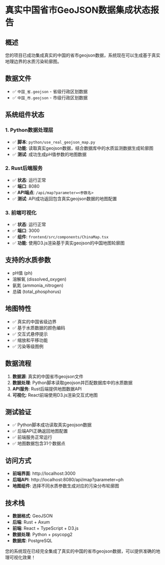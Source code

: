 # 真实中国省市GeoJSON数据集成状态报告

## 概述
您的项目已成功集成真实的中国的省市geojson数据，系统现在可以生成基于真实地理边界的水质污染轮廓图。

## 数据文件
- ✅ `中国_省.geojson` - 省级行政区划数据
- ✅ `中国_市.geojson` - 市级行政区划数据

## 系统组件状态

### 1. Python数据处理层
- ✅ **脚本**: `python/use_real_geojson_map.py`
- ✅ **功能**: 读取真实geojson数据，结合数据库中的水质监测数据生成轮廓图
- ✅ **测试**: 成功生成pH值参数的地图数据

### 2. Rust后端服务
- ✅ **状态**: 运行正常
- ✅ **端口**: 8080
- ✅ **API端点**: `/api/map?parameter=<参数名>`
- ✅ **测试**: API成功返回包含真实geojson数据的地图配置

### 3. 前端可视化
- ✅ **状态**: 运行正常  
- ✅ **端口**: 3000
- ✅ **组件**: `frontend/src/components/ChinaMap.tsx`
- ✅ **功能**: 使用D3.js渲染基于真实geojson的中国地图轮廓图

## 支持的水质参数
- pH值 (ph)
- 溶解氧 (dissolved_oxygen)
- 氨氮 (ammonia_nitrogen)
- 总磷 (total_phosphorus)

## 地图特性
- ✅ 真实的中国省级边界
- ✅ 基于水质数据的颜色编码
- ✅ 交互式悬停提示
- ✅ 缩放和平移功能
- ✅ 污染等级图例

## 数据流程
1. **数据源**: 真实的中国省市geojson文件
2. **数据处理**: Python脚本读取geojson并匹配数据库中的水质数据
3. **API服务**: Rust后端提供地图数据API
4. **可视化**: React前端使用D3.js渲染交互式地图

## 测试验证
- ✅ Python脚本成功读取真实geojson数据
- ✅ 后端API正确返回地图配置
- ✅ 前端服务正常运行
- ✅ 地图数据包含31个数据点

## 访问方式
- **前端界面**: http://localhost:3000
- **后端API**: http://localhost:8080/api/map?parameter=ph
- **地图组件**: 选择不同水质参数生成对应的污染分布轮廓图

## 技术栈
- **数据格式**: GeoJSON
- **后端**: Rust + Axum
- **前端**: React + TypeScript + D3.js
- **数据处理**: Python + psycopg2
- **数据库**: PostgreSQL

您的系统现在已经完全集成了真实的中国的省市geojson数据，可以提供准确的地理可视化效果！
